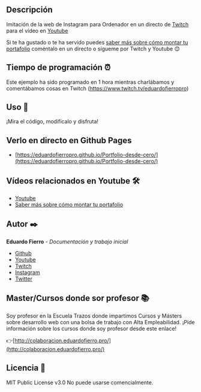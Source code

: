 ## Descripción
Imitación de la web de Instagram para Ordenador en un directo de [Twitch](https://www.twitch.tv/eduardofierropro) para el vídeo en [Youtube](https://youtu.be/XAwXz2w3vlg)

Si te ha gustado o te ha servido puedes [saber más sobre cómo montar tu portafolio](https://www.youtube.com/watch?v=nLSDyNhbUnY&list=PLJpymL0goBgELkXg-XumuHwS_jijzosF8) coméntalo en un directo o sígueme por Twitch y Youtube 😊

## Tiempo de programación ⏰
Este ejemplo ha sido programado en 1 hora mientras charlábamos y comentábamos cosas en Twitch (https://www.twitch.tv/eduardofierropro)

## Uso 🚀
¡Mira el código, modifícalo y disfruta!

## Verlo en directo en Github Pages
* [https://eduardofierropro.github.io/Portfolio-desde-cero/](https://eduardofierropro.github.io/Portfolio-desde-cero/)

## Vídeos relacionados en Youtube 🛠️
* [Youtube](https://youtu.be/XAwXz2w3vlg)
* [Saber más sobre cómo montar tu portafolio](https://www.youtube.com/watch?v=nLSDyNhbUnY&list=PLJpymL0goBgELkXg-XumuHwS_jijzosF8)

## Autor ✒️
**Eduardo Fierro** - *Documentación y trabajo inicial*
* [Github](https://github.com/eduardofierropro)
* [Youtube](https://youtube.com/EduardoFierroPro)
* [Twitch](https://twitch.tv/eduardofierropro)
* [Instagram](https://instagram.com/eduardofierro.pro)
* [Twitter](https://twitter.com/edfierropro)

## Master/Cursos donde sor profesor 📚
Soy profesor en la Escuela Trazos donde impartimos Cursos y Másters sobre desarrollo web con una bolsa de trabajo con Alta Empleabilidad. ¡Píde información sobre los cursos donde soy profesor desde este enlace!

👉[http://colaboracion.eduardofierro.pro/](http://colaboracion.eduardofierro.pro/)

## Licencia 📄
MIT Public License v3.0
No puede usarse comencialmente.
